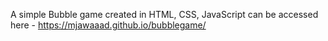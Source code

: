 A simple Bubble game created in HTML, CSS, JavaScript
can be accessed here - https://mjawaaad.github.io/bubblegame/
